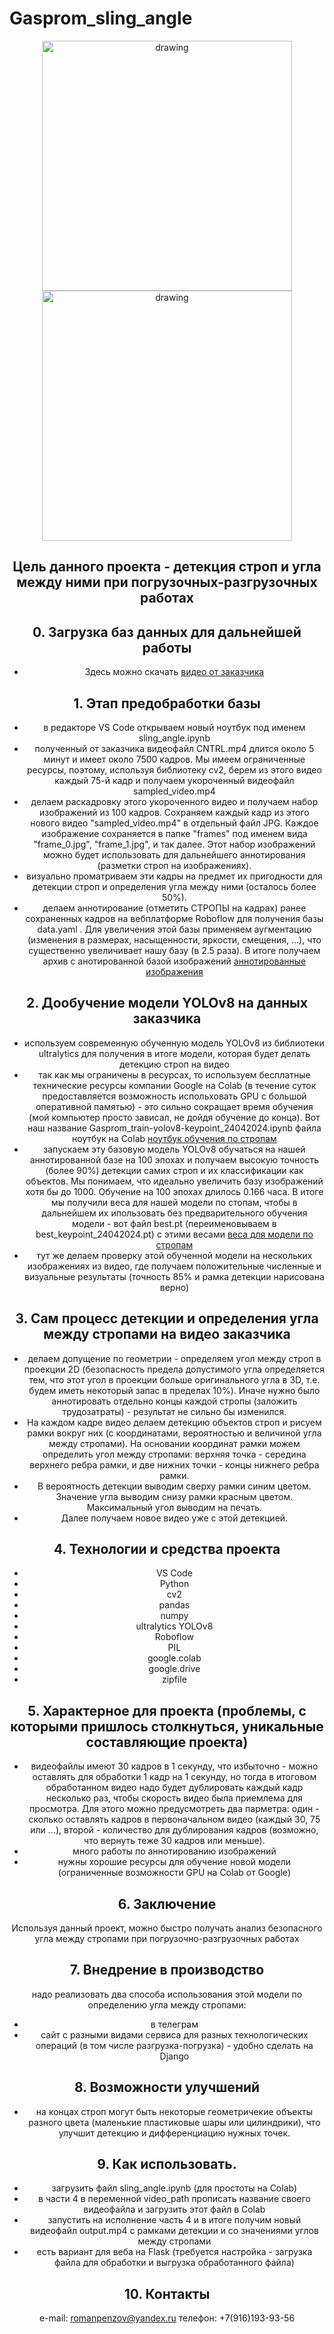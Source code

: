 # Gasprom_sling_angle
<center> <img src = https://stavropol.termaxpanel.ru/wa-data/public/photos/79/09/979/979.1080.png alt="drawing" style="width:400px;">
<center> <img src = https://mail.gas-kvas.com/grafic/uploads/posts/2024-01/gas-kvas-com-p-logotip-mfti-na-prozrachnom-fone-1.png alt="drawing" style="width:400px;">

## Цель данного проекта - детекция строп и угла между ними при погрузочных-разгрузочных работах 

## 0. Загрузка баз данных для дальнейшей работы
* Здесь можно скачать [видео от заказчика](https://drive.google.com/file/d/1snD7mVoE1mqoifNw-IFdgtk39iNDrh2B/view?usp=sharing "видео от заказчика")

## 1. Этап предобработки базы
* в редакторе VS Code открываем новый ноутбук под именем sling_angle.ipynb
* полученный от заказчика видеофайл CNTRL.mp4 длится около 5 минут и имеет около 7500 кадров. Мы имеем ограниченные ресурсы, поэтому, используя библиотеку cv2, берем из этого видео каждый 75-й кадр и получаем укороченный видеофайл sampled_video.mp4
* делаем раскадровку этого укороченного видео и получаем набор изображений из 100 кадров. Сохраняем каждый кадр из этого нового видео "sampled_video.mp4" в отдельный файл JPG. Каждое изображение сохраняется в папке "frames" под именем вида "frame_0.jpg", "frame_1.jpg", и так далее. Этот набор изображений можно будет использовать для дальнейшего аннотирования (разметки строп на изображениях).
* визуально проматриваем эти кадры на предмет их пригодности для детекции строп и определения угла между ними (осталось более 50%).
* делаем аннотирование (отметить СТРОПЫ на кадрах) ранее сохраненных кадров на вебплатформе Roboflow для получения базы data.yaml . Для увеличения этой базы применяем аугментацию (изменения в размерах, насыщенности, яркости, смещения, ...), что существенно увеличивает нашу базу (в 2.5 раза). В итоге получаем архив с анотированной базой изображений [аннотированные изображения](https://drive.google.com/file/d/1slw0ZA8pRTDywD_s0uub0SC4xit6VlVu/view?usp=sharing "аннотированные изображения")

## 2. Дообучение модели YOLOv8 на данных заказчика
* используем современную обученную модель YOLOv8 из библиотеки ultralytics для получения в итоге модели, которая будет делать детекцию строп на видео
* так как мы ограничены в ресурсах, то используем бесплатные технические ресурсы компании Google на Colab (в течение суток предоставляется возможность испольховать GPU с большой оперативной памятью) - это сильно сокращает время обучения (мой компьютер просто зависал, не дойдя обучение до конца). Вот наш название Gasprom_train-yolov8-keypoint_24042024.ipynb файла ноутбук на Colab [ноутбук обучения по стропам](https://colab.research.google.com/drive/1BsBdWl90nMd1-s8Gt7CdCm8ZKIIJj6Dj?usp=sharing "ноутбук обучения по стропам") 
* запускаем эту базовую модель YOLOv8 обучаться на нашей аннотированной базе на 100 эпохах и получаем высокую точность (более 90%) детекции самих строп и их классификации как объектов. Мы понимаем, что идеально увеличить базу изображений хотя бы до 1000. Обучение на 100 эпохах длилось 0.166 часа. В итоге мы получили веса для нашей модели по стопам, чтобы в дальнейшем их ипользовать без предварительного обучения модели - вот файл best.pt (переименовываем в best_keypoint_24042024.pt) с этими весами [веса для модели по стропам](https://drive.google.com/file/d/1LRT1B9FksO6UWzWXmGMA5gbzQgnxqt3f/view?usp=sharing "веса для модели по стропам")
* тут же делаем проверку этой обученной модели на нескольких изображениях из видео, где получаем положительные численные и визуальные результаты (точность 85% и рамка детекции нарисована верно)

## 3. Сам процесс детекции и определения угла между стропами на видео заказчика
* делаем допущение по геометрии - определяем угол между строп в проекции 2D (безопасность предела допустимого угла определяется тем, что этот угол в проекции больше оригинального угла в 3D, т.е. будем иметь некоторый запас в пределах 10%). Иначе нужно было аннотировать отдельно концы каждой стропы (заложить трудозатраты) - результат не сильно бы изменился.
* На каждом кадре видео делаем детекцию объектов строп и рисуем рамки вокруг них (с координатами, вероятностью и величиной угла между стропами). На основании координат рамки можем определить угол между стропами: верхняя точка - середина верхнего ребра рамки, и две нижних точки - концы нижнего ребра рамки.
* В вероятность детекции выводим сверху рамки синим цветом. Значение угла выводим снизу рамки красным цветом. Максимальный угол выводим на печать.
* Далее получаем новое видео уже с этой детекцией.
</left>

## 4. Технологии и средства проекта
* VS Code
* Python
* cv2
* pandas
* numpy
* ultralytics YOLOv8
* Roboflow
* PIL
* google.colab
* google.drive
* zipfile

## 5. Характерное для проекта (проблемы, с которыми пришлось столкнуться, уникальные составляющие проекта)
* видеофайлы имеют 30 кадров в 1 секунду, что избыточно - можно оставлять для обработки 1 кадр на 1 секунду, но тогда в итоговом обработанном видео надо будет дублировать каждый кадр несколько раз, чтобы скорость видео была приемлема для просмотра. Для этого можно предусмотреть два парметра: один - сколько оставлять кадров в первоначальном видео (каждый 30, 75 или ...), второй - количество для дублирования кадров (возможно, что вернуть теже 30 кадров или меньше).
* много работы по аннотированию изображений
* нужны хорошие ресурсы для обучение новой модели (ограниченные возможности GPU на Colab от Google)

## 6. Заключение
Используя данный проект, можно быстро получать анализ безопасного угла между стропами при погрузочно-разгрузочных работах

## 7. Внедрение в производство
надо реализовать два способа использования этой модели по определению угла между стропами:
* в телеграм
* сайт с разными видами сервиса для разных технологических операций (в том числе разгрузка-погрузка) - удобно сделать на Django

## 8. Возможности улучшений
* на концах строп могут быть некоторые геометричекие объекты разного цвета (маленькие пластиковые шары или цилиндрики), что улучшит детекцию и дифференциацию нужных точек.

## 9. Как использовать.
* загрузить файл sling_angle.ipynb (для простоты на Colab)
* в части 4 в переменной video_path прописать название своего видеофайла и загрузить этот файл в Colab
* запустить на исполнение часть 4 и в итоге получим новый видеофайл output.mp4 с рамками детекции и со значениями углов между стропами
* есть вариант для веба на Flask (требуется настройка - загрузка файла для обработки и выгрузка обработанного файла)

## 10. Контакты
e-mail: romanpenzov@yandex.ru
телефон: +7(916)193-93-56